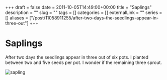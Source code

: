 +++ 
draft = false
date = 2011-10-05T14:49:00+00:00
title = "Saplings"
description = ""
slug = "" 
tags = []
categories = []
externalLink = ""
series = []
aliases = ["/post/11058911255/after-two-days-the-seedlings-appear-in-three-out"]
+++

# Saplings

After two days the seedlings appear in three out of six pots. I planted
between two and five seeds per pot. I wonder if the remaining three
sprout.

![sapling](/germination.jpg)
